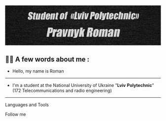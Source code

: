![Header](https://github.com/Zidan4ik/Zidan4ik/blob/main/assets/photo_2023-02-07_19-56-07.jpg)

## 👨‍💻 A few words about me :
 * Hello, my name is Roman 
 ___
 * I'm a student at the National University of Ukraine "__Lviv__ __Polytechnic__"(172 Telecommunications and radio engineering)
___

Languages and Tools 

Follow me 

